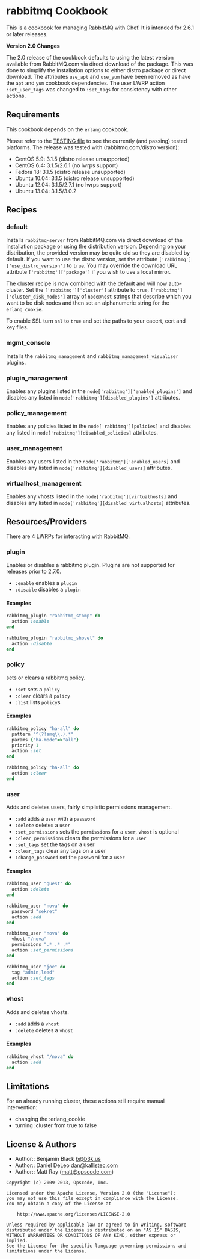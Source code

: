 rabbitmq Cookbook
=================
This is a cookbook for managing RabbitMQ with Chef. It is intended for 2.6.1 or later releases.

**Version 2.0 Changes**

The 2.0 release of the cookbook defaults to using the latest version available from RabbitMQ.com via direct download of the package. This was done to simplify the installation options to either distro package or direct download. The attributes `use_apt` and `use_yum` have been removed as have the `apt` and `yum` cookbook dependencies. The user LWRP action `:set_user_tags` was changed to `:set_tags` for consistency with other actions.


Requirements
------------
This cookbook depends on the `erlang` cookbook.

Please refer to the [TESTING file](TESTING.md) to see the currently (and passing) tested platforms. The release was tested with (rabbitmq.com/distro version):
- CentOS 5.9: 3.1.5 (distro release unsupported)
- CentOS 6.4: 3.1.5/2.6.1 (no lwrps support)
- Fedora 18: 3.1.5 (distro release unsupported)
- Ubuntu 10.04: 3.1.5 (distro release unsupported)
- Ubuntu 12.04: 3.1.5/2.7.1 (no lwrps support)
- Ubuntu 13.04: 3.1.5/3.0.2


Recipes
-------
### default
Installs `rabbitmq-server` from RabbitMQ.com via direct download of the installation package or using the distribution version. Depending on your distribution, the provided version may be quite old so they are disabled by default. If you want to use the distro version, set the attribute `['rabbitmq']['use_distro_version']` to `true`. You may override the download URL attribute `['rabbitmq']['package']` if you wish to use a local mirror.

The cluster recipe is now combined with the default and will now auto-cluster. Set the `['rabbitmq']['cluster']` attribute to `true`, `['rabbitmq']['cluster_disk_nodes']` array of `node@host` strings that describe which you want to be disk nodes and then set an alphanumeric string for the `erlang_cookie`.

To enable SSL turn `ssl` to `true` and set the paths to your cacert, cert and key files.

### mgmt_console
Installs the `rabbitmq_management` and `rabbitmq_management_visualiser` plugins.

### plugin_management
Enables any plugins listed in the `node['rabbitmq']['enabled_plugins']` and disables any listed in `node['rabbitmq'][disabled_plugins']` attributes.

### policy_management
Enables any policies listed in the `node['rabbitmq'][policies]` and disables any listed in `node['rabbitmq'][disabled_policies]` attributes.

### user_management
Enables any users listed in the `node['rabbitmq']['enabled_users]` and disables any listed in `node['rabbitmq'][disabled_users]` attributes.

### virtualhost_management
Enables any vhosts listed in the `node['rabbitmq'][virtualhosts]` and disables any listed in `node['rabbitmq'][disabled_virtualhosts]` attributes.


Resources/Providers
-------------------
There are 4 LWRPs for interacting with RabbitMQ.

### plugin
Enables or disables a rabbitmq plugin. Plugins are not supported for releases prior to 2.7.0.

- `:enable` enables a `plugin`
- `:disable` disables a `plugin`

#### Examples
```ruby
rabbitmq_plugin "rabbitmq_stomp" do
  action :enable
end
```

```ruby
rabbitmq_plugin "rabbitmq_shovel" do
  action :disable
end
```

### policy
sets or clears a rabbitmq policy.

- `:set` sets a `policy`
- `:clear` clears a `policy`
- `:list` lists `policy`s

#### Examples
```ruby
rabbitmq_policy "ha-all" do
  pattern "^(?!amq\\.).*"
  params {"ha-mode"=>"all"}
  priority 1
  action :set
end
```

```ruby
rabbitmq_policy "ha-all" do
  action :clear
end
```

### user
Adds and deletes users, fairly simplistic permissions management.

- `:add` adds a `user` with a `password`
- `:delete` deletes a `user`
- `:set_permissions` sets the `permissions` for a `user`, `vhost` is optional
- `:clear_permissions` clears the permissions for a `user`
- `:set_tags` set the tags on a user
- `:clear_tags` clear any tags on a user
- `:change_password` set the `password` for a `user`

#### Examples
```ruby
rabbitmq_user "guest" do
  action :delete
end
```

```ruby
rabbitmq_user "nova" do
  password "sekret"
  action :add
end
```

```ruby
rabbitmq_user "nova" do
  vhost "/nova"
  permissions ".* .* .*"
  action :set_permissions
end
```

```ruby
rabbitmq_user "joe" do
  tag "admin,lead"
  action :set_tags
end
```

### vhost
Adds and deletes vhosts.

- `:add` adds a `vhost`
- `:delete` deletes a `vhost`

#### Examples
``` ruby
rabbitmq_vhost "/nova" do
  action :add
end
```


Limitations
-----------
For an already running cluster, these actions still require manual intervention:
- changing the :erlang_cookie
- turning :cluster from true to false


License & Authors
-----------------
- Author:: Benjamin Black <b@b3k.us>
- Author:: Daniel DeLeo <dan@kallistec.com>
- Author:: Matt Ray (<matt@opscode.com>)

```text
Copyright (c) 2009-2013, Opscode, Inc.

Licensed under the Apache License, Version 2.0 (the "License");
you may not use this file except in compliance with the License.
You may obtain a copy of the License at

    http://www.apache.org/licenses/LICENSE-2.0

Unless required by applicable law or agreed to in writing, software
distributed under the License is distributed on an "AS IS" BASIS,
WITHOUT WARRANTIES OR CONDITIONS OF ANY KIND, either express or implied.
See the License for the specific language governing permissions and
limitations under the License.
```
